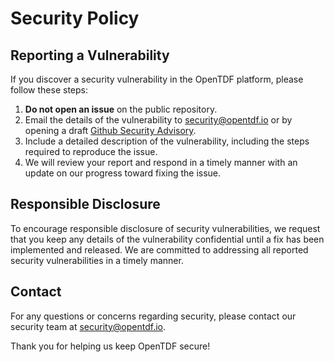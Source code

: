 # Security Policy

## Reporting a Vulnerability

If you discover a security vulnerability in the OpenTDF platform, please follow these steps:

1. **Do not open an issue** on the public repository.
2. Email the details of the vulnerability to [security@opentdf.io](mailto:security@opentdf.io) or by opening a draft [Github Security Advisory](https://github.com/opentdf/platform/security/advisories/new).
3. Include a detailed description of the vulnerability, including the steps required to reproduce the issue.
4. We will review your report and respond in a timely manner with an update on our progress toward fixing the issue.

## Responsible Disclosure

To encourage responsible disclosure of security vulnerabilities, we request that you keep any details of the vulnerability confidential until a fix has been implemented and released. We are committed to addressing all reported security vulnerabilities in a timely manner.

## Contact

For any questions or concerns regarding security, please contact our security team at [security@opentdf.io](mailto:security@opentdf.io).

Thank you for helping us keep OpenTDF secure!
